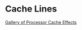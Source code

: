 # Cache Lines

[Gallery of Processor Cache Effects](http://igoro.com/archive/gallery-of-processor-cache-effects/)
